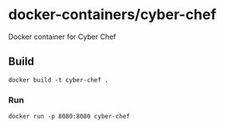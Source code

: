 # docker-containers/cyber-chef
Docker container for Cyber Chef

## Build
```console
docker build -t cyber-chef .
```

### Run
```console
docker run -p 8080:8080 cyber-chef
```